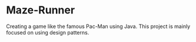 # Maze-Runner
Creating a game like the famous Pac-Man using Java. This project is mainly focused on using design patterns.
